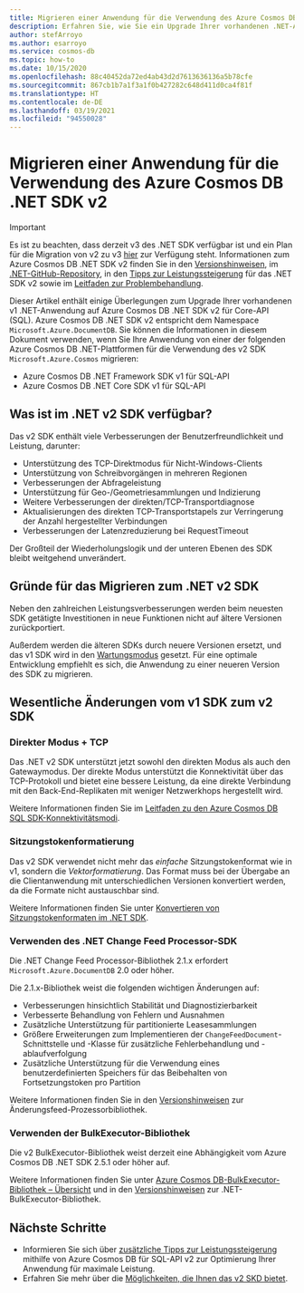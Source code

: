 ```yaml
---
title: Migrieren einer Anwendung für die Verwendung des Azure Cosmos DB .NET SDK 2.0 (Microsoft.Azure.Cosmos)
description: Erfahren Sie, wie Sie ein Upgrade Ihrer vorhandenen .NET-Anwendung von v1 des SDK auf .NET SDK v2 für Core-API (SQL) durchführen.
author: stefArroyo
ms.author: esarroyo
ms.service: cosmos-db
ms.topic: how-to
ms.date: 10/15/2020
ms.openlocfilehash: 88c40452da72ed4ab43d2d7613636136a5b78cfe
ms.sourcegitcommit: 867cb1b7a1f3a1f0b427282c648d411d0ca4f81f
ms.translationtype: HT
ms.contentlocale: de-DE
ms.lasthandoff: 03/19/2021
ms.locfileid: "94550028"
---
```

# <a name="migrate-your-application-to-use-the-azure-cosmos-db-net-sdk-v2"></a>Migrieren einer Anwendung für die Verwendung des Azure Cosmos DB .NET SDK v2

> [!IMPORTANT]
> Es ist zu beachten, dass derzeit v3 des .NET SDK verfügbar ist und ein Plan für die Migration von v2 zu v3 [hier](migrate-dotnet-v3.md) zur Verfügung steht. Informationen zum Azure Cosmos DB .NET SDK v2 finden Sie in den [Versionshinweisen](sql-api-sdk-dotnet.md), im [.NET-GitHub-Repository](https://github.com/Azure/azure-cosmos-dotnet-v2), in den [Tipps zur Leistungssteigerung](performance-tips.md) für das .NET SDK v2 sowie im [Leitfaden zur Problembehandlung](troubleshoot-dot-net-sdk.md).
>

Dieser Artikel enthält einige Überlegungen zum Upgrade Ihrer vorhandenen v1 .NET-Anwendung auf Azure Cosmos DB .NET SDK v2 für Core-API (SQL). Azure Cosmos DB .NET SDK v2 entspricht dem Namespace `Microsoft.Azure.DocumentDB`. Sie können die Informationen in diesem Dokument verwenden, wenn Sie Ihre Anwendung von einer der folgenden Azure Cosmos DB .NET-Plattformen für die Verwendung des v2 SDK `Microsoft.Azure.Cosmos` migrieren:

* Azure Cosmos DB .NET Framework SDK v1 für SQL-API
* Azure Cosmos DB .NET Core SDK v1 für SQL-API

## <a name="whats-available-in-the-net-v2-sdk"></a>Was ist im .NET v2 SDK verfügbar?

Das v2 SDK enthält viele Verbesserungen der Benutzerfreundlichkeit und Leistung, darunter:

* Unterstützung des TCP-Direktmodus für Nicht-Windows-Clients
* Unterstützung von Schreibvorgängen in mehreren Regionen
* Verbesserungen der Abfrageleistung
* Unterstützung für Geo-/Geometriesammlungen und Indizierung
* Weitere Verbesserungen der direkten/TCP-Transportdiagnose
* Aktualisierungen des direkten TCP-Transportstapels zur Verringerung der Anzahl hergestellter Verbindungen
* Verbesserungen der Latenzreduzierung bei RequestTimeout

Der Großteil der Wiederholungslogik und der unteren Ebenen des SDK bleibt weitgehend unverändert.

## <a name="why-migrate-to-the-net-v2-sdk"></a>Gründe für das Migrieren zum .NET v2 SDK

Neben den zahlreichen Leistungsverbesserungen werden beim neuesten SDK getätigte Investitionen in neue Funktionen nicht auf ältere Versionen zurückportiert.

Außerdem werden die älteren SDKs durch neuere Versionen ersetzt, und das v1 SDK wird in den [Wartungsmodus](sql-api-sdk-dotnet.md) gesetzt. Für eine optimale Entwicklung empfiehlt es sich, die Anwendung zu einer neueren Version des SDK zu migrieren.

## <a name="major-changes-from-v1-sdk-to-v2-sdk"></a>Wesentliche Änderungen vom v1 SDK zum v2 SDK

### <a name="direct-mode--tcp"></a>Direkter Modus + TCP

Das .NET v2 SDK unterstützt jetzt sowohl den direkten Modus als auch den Gatewaymodus. Der direkte Modus unterstützt die Konnektivität über das TCP-Protokoll und bietet eine bessere Leistung, da eine direkte Verbindung mit den Back-End-Replikaten mit weniger Netzwerkhops hergestellt wird.

Weitere Informationen finden Sie im [Leitfaden zu den Azure Cosmos DB SQL SDK-Konnektivitätsmodi](sql-sdk-connection-modes.md).

### <a name="session-token-formatting"></a>Sitzungstokenformatierung

Das v2 SDK verwendet nicht mehr das *einfache* Sitzungstokenformat wie in v1, sondern die *Vektorformatierung*. Das Format muss bei der Übergabe an die Clientanwendung mit unterschiedlichen Versionen konvertiert werden, da die Formate nicht austauschbar sind.

Weitere Informationen finden Sie unter [Konvertieren von Sitzungstokenformaten im .NET SDK](how-to-convert-session-token.md).

### <a name="using-the-net-change-feed-processor-sdk"></a>Verwenden des .NET Change Feed Processor-SDK

Die .NET Change Feed Processor-Bibliothek 2.1.x erfordert `Microsoft.Azure.DocumentDB` 2.0 oder höher.

Die 2.1.x-Bibliothek weist die folgenden wichtigen Änderungen auf:

* Verbesserungen hinsichtlich Stabilität und Diagnostizierbarkeit
* Verbesserte Behandlung von Fehlern und Ausnahmen
* Zusätzliche Unterstützung für partitionierte Leasesammlungen
* Größere Erweiterungen zum Implementieren der `ChangeFeedDocument`-Schnittstelle und -Klasse für zusätzliche Fehlerbehandlung und -ablaufverfolgung
* Zusätzliche Unterstützung für die Verwendung eines benutzerdefinierten Speichers für das Beibehalten von Fortsetzungstoken pro Partition

Weitere Informationen finden Sie in den [Versionshinweisen](sql-api-sdk-dotnet-changefeed.md) zur Änderungsfeed-Prozessorbibliothek.

### <a name="using-the-bulk-executor-library"></a>Verwenden der BulkExecutor-Bibliothek

Die v2 BulkExecutor-Bibliothek weist derzeit eine Abhängigkeit vom Azure Cosmos DB .NET SDK 2.5.1 oder höher auf.

Weitere Informationen finden Sie unter [Azure Cosmos DB-BulkExecutor-Bibliothek – Übersicht](bulk-executor-overview.md) und in den [Versionshinweisen](sql-api-sdk-bulk-executor-dot-net.md) zur .NET-BulkExecutor-Bibliothek.

## <a name="next-steps"></a>Nächste Schritte

* Informieren Sie sich über [zusätzliche Tipps zur Leistungssteigerung](sql-api-get-started.md) mithilfe von Azure Cosmos DB für SQL-API v2 zur Optimierung Ihrer Anwendung für maximale Leistung.
* Erfahren Sie mehr über die [Möglichkeiten, die Ihnen das v2 SKD bietet](sql-api-dotnet-samples.md).